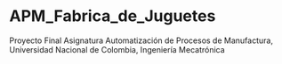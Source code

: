 # APM_Fabrica_de_Juguetes
Proyecto Final Asignatura Automatización de Procesos de Manufactura, Universidad Nacional de Colombia, Ingeniería Mecatrónica
